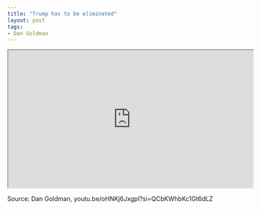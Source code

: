 ```yaml
---
title: "Trump has to be eliminated"
layout: post
tags:
- Dan Goldman
---
```


<iframe width="560" height="315" src="https://www.youtube.com/embed/oHNKj6JxgpI?si=KKgyM97Gokna-LGi" title="Trump has to be eliminated" allow="accelerometer; autoplay; clipboard-write; encrypted-media; gyroscope; picture-in-picture; web-share" allowfullscreen></iframe>

Source: Dan Goldman, youtu.be/oHNKj6JxgpI?si=QCbKWhbKc1Gt6dLZ
